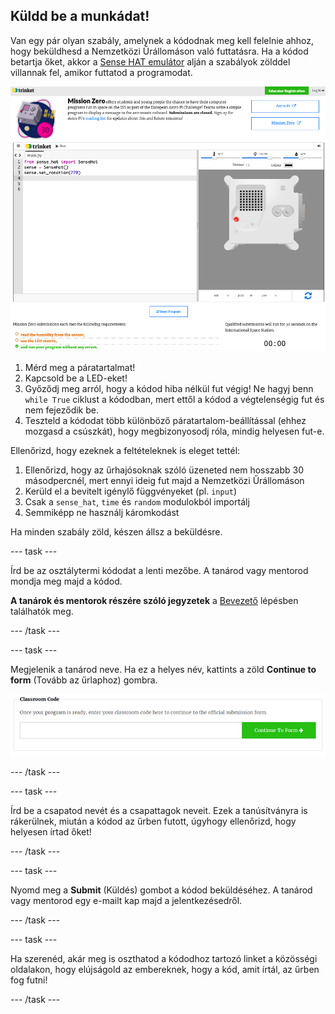 ## Küldd be a munkádat!

Van egy pár olyan szabály, amelynek a kódodnak meg kell felelnie ahhoz, hogy beküldhesd a Nemzetközi Űrállomáson való futtatásra. Ha a kódod betartja őket, akkor a [Sense HAT emulátor](https://trinket.io/mission-zero) alján a szabályok zölddel villannak fel, amikor futtatod a programodat.

![Képernyőkép a Mission Zero Trinket oldalakról, amelyen a beküldő gomb a bal oldalon, a feltételek ellenőrzése a jobb oldalon látható. A felső kettő ("olvasd be a páratartalmat" és "használd a LED-eket") narancssárga színű, az alsó ("hiba nélkül lefut") pedig zöld ](images/validation.png)

1. Mérd meg a páratartalmat!
1. Kapcsold be a LED-eket!
1. Győződj meg arról, hogy a kódod hiba nélkül fut végig! Ne hagyj benn `while True` ciklust a kódodban, mert ettől a kódod a végtelenségig fut és nem fejeződik be.
1. Teszteld a kódodat több különböző páratartalom-beállítással (ehhez mozgasd a csúszkát), hogy megbizonyosodj róla, mindig helyesen fut-e.

Ellenőrizd, hogy ezeknek a feltételeknek is eleget tettél:

1. Ellenőrizd, hogy az űrhajósoknak szóló üzeneted nem hosszabb 30 másodpercnél, mert ennyi ideig fut majd a Nemzetközi Űrállomáson
1. Kerüld el a bevitelt igénylő függvényeket (pl. `input`)
1. Csak a `sense_hat`, `time` és `random` modulokból importálj
1. Semmiképp ne használj káromkodást

Ha minden szabály zöld, készen állsz a beküldésre.

--- task ---

Írd be az osztálytermi kódodat a lenti mezőbe. A tanárod vagy mentorod mondja meg majd a kódod.

**A tanárok és mentorok részére szóló jegyzetek** a [Bevezető](https://projects.raspberrypi.org/hu-HU/projects/astro-pi-mission-zero/1) lépésben találhatók meg.

--- /task ---

--- task ---

Megjelenik a tanárod neve. Ha ez a helyes név, kattints a zöld **Continue to form** (Tovább az űrlaphoz) gombra.

![Tovább az űrlaphoz](images/continue-to-form.png)

--- /task ---

--- task ---

Írd be a csapatod nevét és a csapattagok neveit. Ezek a tanúsítványra is rákerülnek, miután a kódod az űrben futott, úgyhogy ellenőrizd, hogy helyesen írtad őket!

--- /task ---

--- task ---

Nyomd meg a **Submit** (Küldés) gombot a kódod beküldéséhez. A tanárod vagy mentorod egy e-mailt kap majd a jelentkezésedről.

--- /task ---

--- task ---

Ha szerenéd, akár meg is oszthatod a kódodhoz tartozó linket a közösségi oldalakon, hogy elújságold az embereknek, hogy a kód, amit írtál, az űrben fog futni!

--- /task ---
